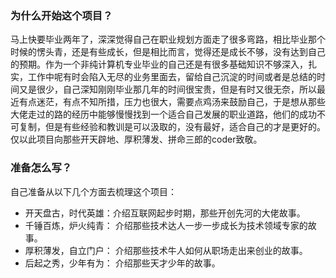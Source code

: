 ### 为什么开始这个项目？

马上快要毕业两年了，深深觉得自己在职业规划方面走了很多弯路，相比毕业那个时候的愣头青，还是有些成长，但是相比而言，觉得还是成长不够，没有达到自己的预期。作为一个非纯计算机专业毕业的自己还是有很多基础知识不够深入，扎实，工作中呢有时会陷入无尽的业务里面去，留给自己沉淀的时间或者是总结的时间又是很少，自己深知刚刚毕业那几年的时间很宝贵，但是有时又很无奈，所以最近有点迷茫，有点不知所措，压力也很大，需要点鸡汤来鼓励自己，于是想从那些大佬走过的路的经历中能够慢慢找到一个适合自己发展的职业道路，他们的成功不可复制，但是有些经验和教训是可以汲取的，没有最好，适合自己的才是更好的。仅以此项目向那些开天辟地、厚积薄发、拼命三郎的coder致敬。

### 准备怎么写？

自己准备从以下几个方面去梳理这个项目：

- 开天盘古，时代英雄：介绍互联网起步时期，那些开创先河的大佬故事。
- 千锤百炼，炉火纯青： 介绍那些技术达人一步一步成长为技术领域专家的故事。
- 厚积薄发，自立门户： 介绍那些技术牛人如何从职场走出来创业的故事。
- 后起之秀，少年有为： 介绍那些天才少年的故事。